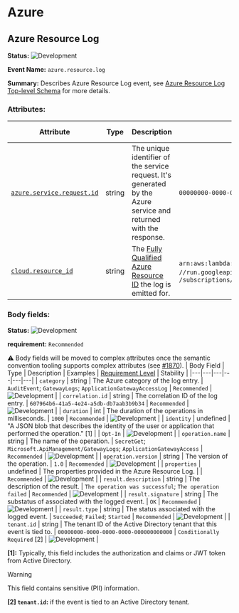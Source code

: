 <!-- NOTE: THIS FILE IS AUTOGENERATED. DO NOT EDIT BY HAND. -->
<!-- see templates/registry/markdown/entity_namespace.md.j2 -->
<!-- markdownlint-capture -->
<!-- markdownlint-disable -->

# Azure

## Azure Resource Log

**Status:** ![Development](https://img.shields.io/badge/-development-blue)

**Event Name:** `azure.resource.log`

**Summary:** Describes Azure Resource Log event, see [Azure Resource Log Top-level Schema](https://learn.microsoft.com/azure/azure-monitor/essentials/resource-logs-schema#top-level-common-schema) for more details.


### Attributes:
| Attribute  | Type | Description  | Examples  | [Requirement Level](https://opentelemetry.io/docs/specs/semconv/general/attribute-requirement-level/) | Stability |
|---|---|---|---|---|---|
| [`azure.service.request.id`](/docs/registry/attributes/azure.md) | string | The unique identifier of the service request. It's generated by the Azure service and returned with the response. | `00000000-0000-0000-0000-000000000000` | `Recommended` | ![Development](https://img.shields.io/badge/-development-blue) |
| [`cloud.resource_id`](/docs/registry/attributes/cloud.md) | string | The [Fully Qualified Azure Resource ID](https://learn.microsoft.com/rest/api/resources/resources/get-by-id) the log is emitted for. | `arn:aws:lambda:REGION:ACCOUNT_ID:function:my-function`; `//run.googleapis.com/projects/PROJECT_ID/locations/LOCATION_ID/services/SERVICE_ID`; `/subscriptions/<SUBSCRIPTION_GUID>/resourceGroups/<RG>/providers/Microsoft.Web/sites/<FUNCAPP>/functions/<FUNC>` | `Recommended` | ![Development](https://img.shields.io/badge/-development-blue) |
### Body fields:

**Status:** ![Development](https://img.shields.io/badge/-development-blue)

**requirement:** `Recommended`



:warning: Body fields will be moved to complex attributes once the
semantic convention tooling supports complex attributes
(see [#1870](https://github.com/open-telemetry/semantic-conventions/issues/1870)).
| Body Field  | Type | Description  | Examples  | [Requirement Level](https://opentelemetry.io/docs/specs/semconv/general/attribute-requirement-level/) | Stability |
|---|---|---|---|---|---|
| `category` | string | The Azure category of the log entry. | `AuditEvent`; `GatewayLogs`; `ApplicationGatewayAccessLog` | `Recommended` | ![Development](https://img.shields.io/badge/-development-blue) |
| `correlation.id` | string | The correlation ID of the log entry. | `607964b6-41a5-4e24-a5db-db7aab3b9b34` | `Recommended` | ![Development](https://img.shields.io/badge/-development-blue) |
| `duration` | int | The duration of the operations in milliseconds. | `1000` | `Recommended` | ![Development](https://img.shields.io/badge/-development-blue) |
| `identity` | undefined | "A JSON blob that describes the identity of the user or application that performed the operation." [1] |  | `Opt-In` | ![Development](https://img.shields.io/badge/-development-blue) |
| `operation.name` | string | The name of the operation. | `SecretGet`; `Microsoft.ApiManagement/GatewayLogs`; `ApplicationGatewayAccess` | `Recommended` | ![Development](https://img.shields.io/badge/-development-blue) |
| `operation.version` | string | The version of the operation. | `1.0` | `Recommended` | ![Development](https://img.shields.io/badge/-development-blue) |
| `properties` | undefined | The properties provided in the Azure Resource Log. |  | `Recommended` | ![Development](https://img.shields.io/badge/-development-blue) |
| `result.description` | string | The description of the result. | `The operation was successful`; `The operation failed` | `Recommended` | ![Development](https://img.shields.io/badge/-development-blue) |
| `result.signature` | string | The substatus of associated with the logged event. | `OK` | `Recommended` | ![Development](https://img.shields.io/badge/-development-blue) |
| `result.type` | string | The status associated with the logged event. | `Succeeded`; `Failed`; `Started` | `Recommended` | ![Development](https://img.shields.io/badge/-development-blue) |
| `tenant.id` | string | The tenant ID of the Active Directory tenant that this event is tied to. | `00000000-0000-0000-0000-000000000000` | `Conditionally Required` [2] | ![Development](https://img.shields.io/badge/-development-blue) |

**[1]:** Typically, this field includes the authorization and claims or JWT token from Active Directory.

> [!Warning]
> This field contains sensitive (PII) information.

**[2] `tenant.id`:** if the event is tied to an Active Directory tenant.


<!-- markdownlint-restore -->
